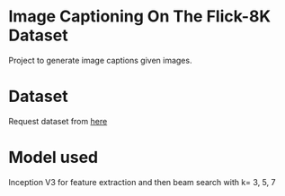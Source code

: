 # Image Captioning On The Flick-8K Dataset

Project to generate image captions given images.
# Dataset

Request dataset from <a href = "https://forms.illinois.edu/sec/1713398">here</a>


# Model used 

Inception V3 for feature extraction and then beam search with k= 3, 5, 7


